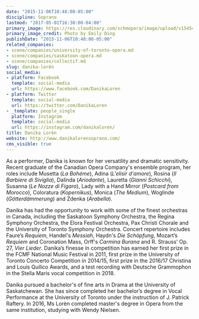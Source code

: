 ```yaml
---
date: "2015-11-06T10:48:00-05:00"
discipline: Soprano
lastmod: "2017-05-01T16:30:00-04:00"
primary_image: https://res.cloudinary.com/schmopera/image/upload/v1545409169/media/webhook-uploads/1493670648685/2017-05-01---Danika-Loren-headshot.jpg.jpg
primary_image_credit: Photo by Emily Ding
publishDate: "2015-11-06T10:48:00-05:00"
related_companies:
- scene/companies/university-of-toronto-opera.md
- scene/companies/saskatoon-opera.md
- scene/companies/collectif.md
slug: danika-lorèn
social_media:
- platform: Facebook
  template: social-media
  url: https://www.facebook.com/DanikaLoren
- platform: Twitter
  template: social-media
  url: https://twitter.com/DanikaLoren
- _template: people_single
  platform: Instagram
  template: social-media
  url: https://instagram.com/danikaloren/
title: Danika Lorèn
website: http://www.danikalorensoprano.com/
cms_visible: true
---
```

As a performer, Danika is known for her versatility and dramatic sensitivity. Recent graduate of the Canadian Opera Company's ensemble program, her roles include Musetta (_La Bohéme_), Adina (_L'elisir d'amore_), Rosina (_Il Barbiere di Siviglia_), Dalinda (_Ariodante_), Lauretta (_Gianni Schicchi_), Susanna (_Le Nozze di Figaro_), Lady with a Hand Mirror (_Postcard from Morocco_), Coloratura (_Kopernikus_), Monica (_The Medium_), Woglinde (_Götterdämmerung_) and Zdenka (_Arabella_). 

​Danika has had the opportunity to work with some of the finest orchestras in Canada, including the Saskatoon Symphony Orchestra, the Regina Symphony Orchestra, the Elora Festival Orchestra, Pax Christi Chorale and the University of Toronto Symphony Orchestra. Concert repertoire includes Faure’s _Requiem_, Handel's _Messiah_, Haydn's _Die Schöpfung_, Mozart’s _Requiem_ and Coronation Mass, Orff's _Carmina Burana_ and R. Strauss’ Op. 27, _Vier Lieder_. Danika’s finesse in competition has earned her first prize in the FCMF National Music Festival in 2011, first prize in the University of Toronto Concerto Competition in 2014/15, first prize in the 2016/17 Christina and Louis Quilico Awards, and a test recording with Deutsche Grammophon in the Stella Maris vocal competition in 2018.

​Danika pursued a bachelor's of fine arts in Drama at the University of Saskatchewan. She has since completed her bachelor’s degree in Vocal Performance at the University of Toronto under the instruction of J. Patrick Raftery. In 2016, Ms Lorèn completed master's degree in Opera from the same institution, studying with Wendy Nielsen.